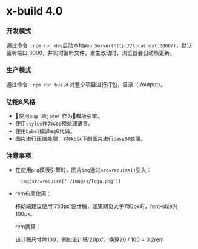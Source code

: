 # x-build 4.0

### 开发模式
通过命令：`npm run dev`启动本地`Web Server(http://localhost:3000/)`，默认监听端口 3000，并实时监听文件，发生改动时，浏览器会自动热更新。

### 生产模式
通过命令：`npm run build` 对整个项目进行打包，目录（./output）。

### 功能&风格
- 使用`pug（原jade）`作为模版引擎。
- 使用`stylus`作为css预处理语言。
- 使用`babel`编译es6代码。
- 图片进行压缩处理，对`8kb`以下的图片进行`base64`处理。

### 注意事项

- 在使用`pug`模版引擎时，图片`img`通过`src=require()`引入：
  ``` pug
    img(src=require('./images/logo.png'))
  ```

- rem布局使用：

    移动端建议使用'750px'设计稿，如果网页大于750px时，font-size为100px。

  rem换算：

    设计稿尺寸除100，例如设计稿'20px'，换算20 / 100 = 0.2rem